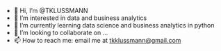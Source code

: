 - 👋 Hi, I’m @TKLUSSMANN
- 👀 I’m interested in data and business analytics
- 🌱 I’m currently learning data science and business analytics in python
- 💞️ I’m looking to collaborate on ...
- 📫 How to reach me: email me at tkklussmann@gmail.com

<!---
TKLUSSMANN/TKLUSSMANN is a ✨ special ✨ repository because its `README.md` (this file) appears on your GitHub profile.
You can click the Preview link to take a look at your changes.
--->
